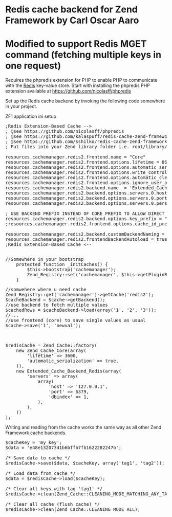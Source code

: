 Redis cache backend for Zend Framework by Carl Oscar Aaro
=============

Modified to support Redis MGET command (fetching multiple keys in one request)
=============

Requires the phpredis extension for PHP to enable PHP to communicate with the [Redis](http://redis.io/) key-value store.
Start with installing the phpredis PHP extension available at https://github.com/nicolasff/phpredis

Set up the Redis cache backend by invoking the following code somewhere in your project.

ZF1 application ini setup
<pre>
;Redis Extension-Based Cache -->
; @see https://github.com/nicolasff/phpredis
; @see https://github.com/kalaspuff/redis-cache-zend-framework
; @see https://github.com/sshilko/redis-cache-zend-framework
; Put files into your Zend library folder i.e. root/library/Extended....

resources.cachemanager.redis2.frontend.name = "Core"
resources.cachemanager.redis2.frontend.options.lifetime = 86400
resources.cachemanager.redis2.frontend.options.automatic_serialization = true
resources.cachemanager.redis2.frontend.options.write_control = false
resources.cachemanager.redis2.frontend.options.automatic_cleaning_factor = 0
resources.cachemanager.redis2.frontend.options.ignore_user_abort = true
resources.cachemanager.redis2.backend.name  = 'Extended_Cache_Backend_Redis'
resources.cachemanager.redis2.backend.options.servers.0.host = 'redis.somehost.com'
resources.cachemanager.redis2.backend.options.servers.0.port = 6379
resources.cachemanager.redis2.backend.options.servers.0.persistent = true

; USE BACKEND PREFIX INSTEAD OF CORE PREFIX TO ALLOW DIRECT BACKEND USAGE
resources.cachemanager.redis2.backend.options.key_prefix = "ENVIRONMENT_PROBABLY"
;resources.cachemanager.redis2.frontend.options.cache_id_prefix = 'ENVIRONMENT_PROBABLY'

resources.cachemanager.redis2.backend.customBackendNaming = true
resources.cachemanager.redis2.frontendBackendAutoload = true
;Redis Extension-Based Cache <--

</pre>

<pre>
//Somewhere in your bootstrap
    protected function _initCaches() {
        $this->bootstrap('cachemanager');
        Zend_Registry::set('cachemanager', $this->getPluginResource('cachemanager')->getCacheManager());
    }
</pre>

<pre>
//somwehere where u need cache
Zend_Registry::get('cachemanager')->getCache('redis2');
$cacheBackend = $cache->getBackend();
//use backend to fetch multiple values
$cachedRows = $cacheBackend->load(array('1', '2', '3'));
//...
//use frontend (core) to save single values as usual
$cache->save('1', 'newval');
</pre>

<pre>


$redisCache = Zend_Cache::factory(
    new Zend_Cache_Core(array(
        'lifetime' => 3600,
        'automatic_serialization' => true,
    )),
    new Extended_Cache_Backend_Redis(array(
        'servers' => array(
            array(
                'host' => '127.0.0.1',
                'port' => 6379,
                'dbindex' => 1,
            ),
        ),
    ))
);
</pre>

Writing and reading from the cache works the same way as all other Zend Framework cache backends.

<pre>
$cacheKey = 'my_key';
$data = 'e48e13207341b6bffb7fb1622282247b';

/* Save data to cache */
$redisCache->save($data, $cacheKey, array('tag1', 'tag2'));

/* Load data from cache */
$data = $redisCache->load($cacheKey);

/* Clear all keys with tag 'tag1' */
$redisCache->clean(Zend_Cache::CLEANING_MODE_MATCHING_ANY_TAG, array('tag1'));

/* Clear all cache (flush cache) */
$redisCache->clean(Zend_Cache::CLEANING_MODE_ALL);
</pre>
